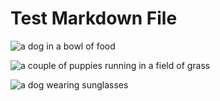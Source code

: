 # Test Markdown File

![a dog in a bowl of food](https://images.pexels.com/photos/39317/chihuahua-dog-puppy-cute-39317.jpeg?auto=compress&cs=tinysrgb&w=1260&h=750&dpr=2)

![a couple of puppies running in a field of grass](https://images.pexels.com/photos/1108099/pexels-photo-1108099.jpeg?auto=compress&cs=tinysrgb&w=1260&h=750&dpr=2)

![a dog wearing sunglasses](https://images.pexels.com/photos/1629781/pexels-photo-1629781.jpeg?auto=compress&cs=tinysrgb&w=800)
